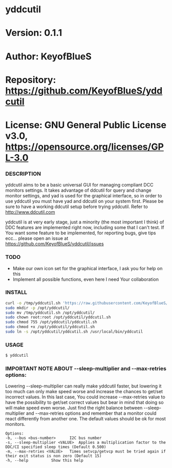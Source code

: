 # yddcutil

# Version:    0.1.1
# Author:     KeyofBlueS
# Repository: https://github.com/KeyofBlueS/yddcutil
# License:    GNU General Public License v3.0, https://opensource.org/licenses/GPL-3.0

### DESCRIPTION
yddcutil aims to be a basic universal GUI for managing compliant DCC monitors settings.
It takes advantage of ddcutil for query and change monitor settings, and yad is used for the graphical interface, so in order
to use yddcutil you must have yad and ddcutil on your system first.
Please be sure to have a working ddcutil setup before trying yddcutil. Refer to http://www.ddcutil.com

yddcutil is at very early stage, just a minority (the most important I think) of DDC features are implemented right now, including
some that I can't test.
If You want some feature to be implemented, for reporting bugs, give tips ecc... please open an issue at
https://github.com/KeyofBlueS/yddcutil/issues

### TODO
- Make our own icon set for the graphical interface, I ask you for help on this
- Implement all possible functions, even here I need Your collaboration

### INSTALL
```sh
curl -o /tmp/yddcutil.sh 'https://raw.githubusercontent.com/KeyofBlueS/yddcutil/master/yddcutil.sh'
sudo mkdir -p /opt/yddcutil/
sudo mv /tmp/yddcutil.sh /opt/yddcutil/
sudo chown root:root /opt/yddcutil/yddcutil.sh
sudo chmod 755 /opt/yddcutil/yddcutil.sh
sudo chmod +x /opt/yddcutil/yddcutil.sh
sudo ln -s /opt/yddcutil/yddcutil.sh /usr/local/bin/yddcutil
```
### USAGE
```sh
$ yddcutil
```

### IMPORTANT NOTE ABOUT --sleep-multiplier and --max-retries options:
Lowering --sleep-multiplier can really make yddcutil faster, but lowering it too much can only make speed worse and increase the
chances to get/set incorrect values. In this last case, You could increase --max-retries value to have the possibility to get/set correct values
but bear in mind that doing so will make speed even worse.
Just find the right balance between --sleep-multiplier and --max-retries options and remember that a monitor could react differently
from another one. The default values should be ok for most monitors.

```
Options:
-b, --bus <bus-number>		I2C bus number
-s, --sleep-multiplier <VALUE>	Applies a multiplication factor to the DDC/CI specified sleep times (Default 0.500)
-m, --max-retries <VALUE>	Times setvcp/getvcp must be tried again if their exit status is non zero (Default 15)
-h, --help			Show this help
```
